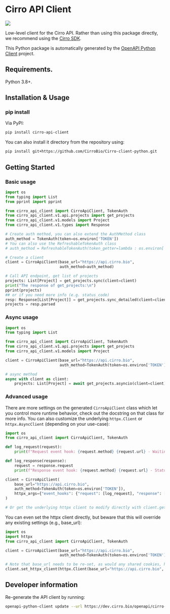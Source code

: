 # Cirro API Client
[![](https://img.shields.io/pypi/v/cirro-api-client.svg)](https://pypi.org/project/cirro_api_client/)

Low-level client for the Cirro API. Rather than using this package directly, we recommend using the [Cirro SDK](https://github.com/CirroBio/Cirro-client).

This Python package is automatically generated by the [OpenAPI Python Client](https://github.com/openapi-generators/openapi-python-client) project.

## Requirements.

Python 3.8+.

## Installation & Usage
### pip install

Via PyPI:
```sh
pip install cirro-api-client
```

You can also install it directory from the repository using:

```sh
pip install git+https://github.com/CirroBio/Cirro-client-python.git
```

## Getting Started

### Basic usage

```python
import os
from typing import List
from pprint import pprint

from cirro_api_client import CirroApiClient, TokenAuth
from cirro_api_client.v1.api.projects import get_projects
from cirro_api_client.v1.models import Project
from cirro_api_client.v1.types import Response

# Create auth method, you can also extend the AuthMethod class
auth_method = TokenAuth(token=os.environ['TOKEN'])
# You can also use the RefreshableTokenAuth class
# auth_method = RefreshableTokenAuth(token_getter=lambda : os.environ['TOKEN'])

# Create a client
client = CirroApiClient(base_url="https://api.cirro.bio",
                        auth_method=auth_method)

# Call API endpoint, get list of projects
projects: List[Project] = get_projects.sync(client=client)
print("The response of get_projects:\n")
pprint(projects)
## or if you need more info (e.g. status_code)
resp: Response[List[Project]] = get_projects.sync_detailed(client=client)
projects = resp.parsed
```

### Async usage
```python
import os
from typing import List

from cirro_api_client import CirroApiClient, TokenAuth
from cirro_api_client.v1.api.projects import get_projects
from cirro_api_client.v1.models import Project

client = CirroApiClient(base_url="https://api.cirro.bio",
                        auth_method=TokenAuth(token=os.environ['TOKEN']))

# async method
async with client as client:
    projects: List[Project] = await get_projects.asyncio(client=client)
```

### Advanced usage

There are more settings on the generated `CirroApiClient` class which let you control more runtime behavior, check out the docstring on that class for more info. You can also customize the underlying `httpx.Client` or `httpx.AsyncClient` (depending on your use-case):

```python
import os
from cirro_api_client import CirroApiClient, TokenAuth

def log_request(request):
    print(f"Request event hook: {request.method} {request.url} - Waiting for response")

def log_response(response):
    request = response.request
    print(f"Response event hook: {request.method} {request.url} - Status {response.status_code}")

client = CirroApiClient(
    base_url="https://api.cirro.bio",
    auth_method=TokenAuth(token=os.environ['TOKEN']),
    httpx_args={"event_hooks": {"request": [log_request], "response": [log_response]}},
)

# Or get the underlying httpx client to modify directly with client.get_httpx_client() or client.get_async_httpx_client()
```

You can even set the httpx client directly, but beware that this will override any existing settings (e.g., base_url):

```python
import os
import httpx
from cirro_api_client import CirroApiClient, TokenAuth

client = CirroApiClient(base_url="https://api.cirro.bio",
                        auth_method=TokenAuth(token=os.environ['TOKEN']))

# Note that base_url needs to be re-set, as would any shared cookies, headers, etc.
client.set_httpx_client(httpx.Client(base_url="https://api.cirro.bio", proxies="http://localhost:8030"))
```

## Developer information

Re-generate the API client by running:

```sh
openapi-python-client update --url https://dev.cirro.bio/openapi/cirro-data-latest.yml --config config.yml --custom-template-path=templates/
 ```
